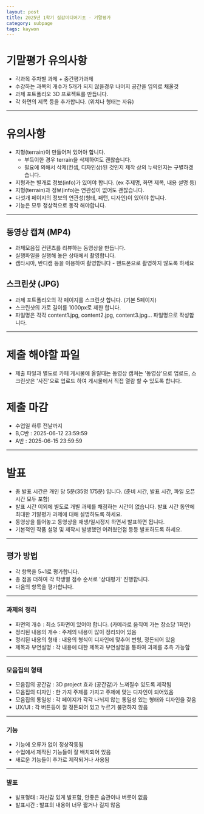 ```yaml
---
layout: post
title: 2025년 1학기 실감미디어기초 - 기말평가
category: subpage
tags: kaywon
---
```


# 기말평가 유의사항
- 각과목 주차별 과제 + 중간평가과제
- 수강하는 과목의 개수가 5개가 되지 않을경우 나머지 공간을 임의로 채울것
- 과제 포트폴리오 3D 프로젝트를 만듭니다.
- 각 화면의 제목 등을 추가합니다. (위치나 형태는 자유)

---

# 유의사항
- 지형(terrain)이 만들어져 있어야 합니다.
  - 부득이한 경우 terrain을 삭제하여도 괜찮습니다.
  - 필요에 의해서 삭제(컨셉, 디자인상)된 것인지 제작 상의 누락인지는 구별하겠습니다.
- 지형과는 별개로 정보(info)가 있어야 합니다. (ex 주제명, 화면 제목, 내용 설명 등)
- 지형(terrain)과 정보(info)는 연관성이 없어도 괜찮습니다.
- 다섯개 페이지의 정보의 연관성(형태, 패턴, 디자인)이 있어야 합니다.
- 기능은 모두 정상적으로 동작 해야합니다.

---

## 동영상 캡쳐 (MP4)
- 과제모음집 컨텐츠를 리뷰하는 동영상을 만듭니다.
- 실행파일을 실행해 놓은 상태에서 촬영합니다.
- 캠타시아, 반디캠 등을 이용하여 촬영합니다 - 핸드폰으로 촬영하지 않도록 하세요

## 스크린샷 (JPG)
- 과제 포트폴리오의 각 페이지를 스크린샷 합니다. (기본 5페이지)
- 스크린샷의 가로 길이를 1000px로 제한 합니다.
- 파일명은 각각 content1.jpg, content2.jpg, content3.jpg... 파일명으로 작성합니다.

---

# 제출 해야할 파일
- 제출 파일과 별도로 카페 게시물에 올릴때는 동영상 캡쳐는 '동영상'으로 업로드, 스크린샷은 '사진'으로 업로드 하여 게시물에서 직접 열람 할 수 있도록 합니다.

# 제출 마감
- 수업일 하루 전날까지
- B,C반 : 2025-06-12 23:59:59
- A반 : 2025-06-15 23:59:59

---

# 발표
- 총 발표 시간은 개인 당 5분(35명 175분) 입니다. (준비 시간, 발표 시간, 파일 오픈 시간 모두 포함)
- 발표 시간 이외에 별도로 개별 과제를 채점하는 시간이 없습니다. 발표 시간 동안에 최대한 기말평가 과제에 대해 설명하도록 하세요.
- 동영상을 틀어놓고 동영상을 재생/일시정지 하면서 발표하면 됩니다.
- 기본적인 작품 설명 및 제작시 발생했던 어려웠던점 등등 발표하도록 하세요.

---

## 평가 방법
- 각 항목을 5~1로 평가합니다.
- 총 점을 더하여 각 학생별 점수 순서로 '상대평가' 진행합니다.
- 다음의 항목을 평가합니다.

---

### 과제의 정리
- 화면의 개수 : 최소 5화면이 있어야 합니다. (카메라로 움직여 가는 장소당 1화면)
- 정리된 내용의 개수 : 주제의 내용이 많이 정리되어 있음
- 정리된 내용의 형태 : 내용의 형식이 디자인에 맞추어 변형, 정돈되어 있음
- 제목과 부연설명 : 각 내용에 대한 제목과 부연설명을 통하여 과제를 추측 가능함

---

### 모음집의 형태
- 모음집의 공간감 : 3D project 효과 (공간감)가 느껴질수 있도록 제작됨
- 모음집의 디자인 : 한 가지 주제를 가지고 주제에 맞는 디자인이 되어있음
- 모음집의 통일성 : 각 페이지가 각각 나뉘지 않는 통일성 있는 형태와 디자인을 갖음
- UX/UI : 각 버튼등이 잘 정돈되어 있고 누르기 불편하지 않음

---

### 기능
- 기능에 오류가 없이 정상작동됨
- 수업에서 제작된 기능들이 잘 배치되어 있음
- 새로운 기능들이 추가로 제작되거나 사용됨

---

### 발표
- 발표형태 : 자신감 있게 발표함, 안좋은 습관이나 버릇이 없음
- 발표시간 : 발표의 내용이 너무 짧거나 길지 않음


